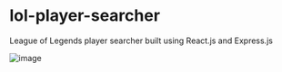 # lol-player-searcher
League of Legends player searcher built using React.js and Express.js

![image](https://user-images.githubusercontent.com/97365844/180280321-6c9cca94-2621-43a2-84a1-4c43a55a77ae.png)
